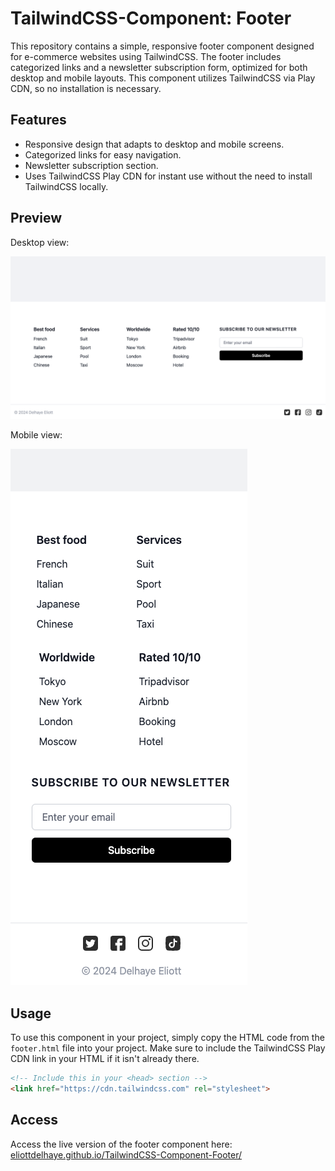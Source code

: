 # TailwindCSS-Component: Footer

This repository contains a simple, responsive footer component designed for e-commerce websites using TailwindCSS. 
The footer includes categorized links and a newsletter subscription form, optimized for both desktop and mobile layouts. 
This component utilizes TailwindCSS via Play CDN, so no installation is necessary.

## Features

- Responsive design that adapts to desktop and mobile screens.
- Categorized links for easy navigation.
- Newsletter subscription section.
- Uses TailwindCSS Play CDN for instant use without the need to install TailwindCSS locally.

## Preview

Desktop view:

![Desktop View](captures/Capture-1.png)

Mobile view:

![Mobile View](captures/Capture-2.png)

## Usage

To use this component in your project, simply copy the HTML code from the `footer.html` file into your project. Make sure to include the TailwindCSS Play CDN link in your HTML if it isn't already there.

```html
<!-- Include this in your <head> section -->
<link href="https://cdn.tailwindcss.com" rel="stylesheet">
```

## Access

Access the live version of the footer component here: [eliottdelhaye.github.io/TailwindCSS-Component-Footer/](https://eliottdelhaye.github.io/TailwindCSS-Component-Footer/)
